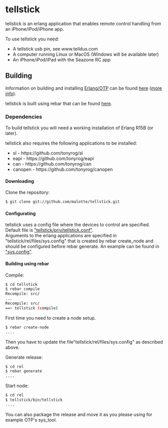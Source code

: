 tellstick
=====

tellstick is an erlang application that enables remote control handling from 
an iPhone/iPod/iPhone app.

To use tellstick you need:
<ul>
<li>A tellstick usb pin, see www.telldus.com </li>
<li>A computer running Linux or MacOS (Windows will be available later)</li>
<li>An iPhone/iPod/iPad with the Seazone RC app</li>
</ul>

Building
--------

Information on building and installing [Erlang/OTP](http://www.erlang.org)
can be found [here](https://github.com/erlang/otp/wiki/Installation)
([more info](https://github.com/erlang/otp/blob/master/INSTALL.md)).

tellstick is built using rebar that can be found [here](https://github.com/basho/rebar).

### Dependencies

To build tellstick you will need a working installation of Erlang R15B (or
later).

tellstick also requires the following applications to be installed:
<ul>
<li>sl - https://github.com/tonyrog/sl</li>
<li>eapi - https://github.com/tonyrog/eapi</li>
<li>can - https://github.com/tonyrog/can</li>
<li>canopen - https://github.com/tonyrog/canopen</li>
</ul>


#### Downloading

Clone the repository:

```sh
$ git clone git://github.com/malotte/tellstick.git
```
#### Configurating

tellstick uses a config file where the devices to control are specified.<br/>
Default file is ["tellstick/priv/tellstick.conf"](https://github.com/malotte/tellstick/blob/master/priv/tellstick.conf).<br/>
Arguments to the erlang applications are specified in "tellstick/rel/files/sys.config" that is created by rebar create_node and should be configured before rebar generate. An example can be found in ["sys.config"](https://github.com/malotte/tellstick/blob/master/sys.config).<br/>

#### Building using rebar

Compile:<br/>
```sh
$ cd tellstick
$ rebar compile
Recompile: src/
...
Recompile: src/
==> tellstick (compile)
```

First time you need to create a node setup.<br/>
```sh
$ rebar create-node
....
```
Then you have to update the file"tellstick/rel/files/sys.config" as described above.

Generate release:<br/>
```sh
$ cd rel
$ rebar generate
....
```

Start node:<br/>
```sh
$ cd rel
$ tellstick/bin/tellstick 
....
```

You can also package the release and move it as you please using for example OTP's sys_tool.